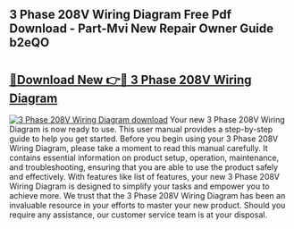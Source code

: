 ## 3 Phase 208V Wiring Diagram Free Pdf Download - Part-Mvi New Repair Owner Guide b2eQO

# <h2><a href="http://dfnyv1w.blite.top/?on=3+Phase+208V+Wiring+Diagram">🔗Download New 👉🔴 3 Phase 208V Wiring Diagram</a></h2>

[![3 Phase 208V Wiring Diagram download](https://i.imgur.com/lujVjoI.png)](http://dfnyv1w.blite.top/?on=3+Phase+208V+Wiring+Diagram)
Your new 3 Phase 208V Wiring Diagram is now ready to use. This user manual provides a step-by-step guide to help you get started. Before you begin using your 3 Phase 208V Wiring Diagram, please take a moment to read this manual carefully. It contains essential information on product setup, operation, maintenance, and troubleshooting, ensuring that you are able to use the product safely and effectively. With features like list of features, your new 3 Phase 208V Wiring Diagram is designed to simplify your tasks and empower you to achieve more. We trust that the 3 Phase 208V Wiring Diagram has been an invaluable resource in your efforts to master your new product. Should you require any assistance, our customer service team is at your disposal.
